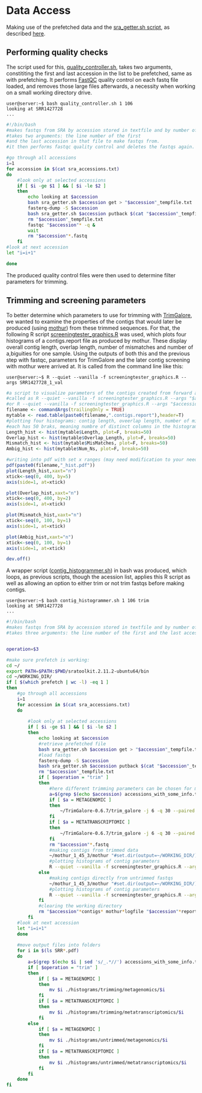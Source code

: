 # Data Access

Making use of the prefetched data and the [sra_getter.sh script](bash/sra_getter.sh), as described [here](01_Data_Access.md).



## Performing quality checks

The script used for this, [quality_controller.sh](bash/quality_controller.sh), takes two arguments, constititing the first and last accession in the list to be prefetched, same as with prefetching. It performs [FastQC](https://github.com/s-andrews/FastQC) quality control on each fastq file loaded, and removes those large files afterwards, a necessity when working on a small working directory drive.

```console
user@server:~$ bash quality_controller.sh 1 106
looking at SRR1427728
...
```


```sh
#!/bin/bash
#makes fastqs from SRA by accession stored in textfile and by number of accession in that file.
#takes two arguments: the line number of the first
#and the last accession in that file to make fastqs from.
#it then performs fastqc quality control and deletes the fastqs again.

#go through all accessions
i=1
for accession in $(cat sra_accessions.txt)
do
	#look only at selected accessions
	if [ $i -ge $1 ] && [ $i -le $2 ]
	then
		echo looking at $accession
		bash sra_getter.sh $accession get > "$accession"_tempfile.txt
		fasterq-dump -S $accession
		bash sra_getter.sh $accession putback $(cat "$accession"_tempfile.txt)
		rm "$accession"_tempfile.txt
		fastqc "$accession"* -q &
		wait
		rm "$accession"*.fastq
	fi
#look at next accession
let "i=i+1"

done
```

The produced quality control files were then used to determine filter parameters for trimming.

## Trimming and screening parameters

To better determine which parameters to use for trimming with [TrimGalore](https://github.com/FelixKrueger/TrimGalore/tree/0.6.7), we wanted to examine the properties of the contigs that would later be produced (using [mothur](https://doi.org/10.1128/AEM.01541-09)) from these trimmed sequences. For that, the following R script [screeningtester_graphics.R](R/screeningtester_graphics.R) was used, which plots four histograms of a contigs.report file as produced by mothur. These display overall contig length, overlap length, number of mismatches and number of a,biguities for one sample. Using the outputs of both this and the previous step with fastqc, parameters for TrimGalore and the later contig screening with mothur were arrived at.
It is called from the command line like this:
```console
user@server:~$ R --quiet --vanilla -f screeningtester_graphics.R --args SRR1427728_1_val
```

```r
#a script to visualize parameters of the contigs created from forward and reverse fastqs for one sample.
#called as R --quiet --vanilla -f screeningtester_graphics.R --args "$accession"_1_val_1
#or R --quiet --vanilla -f screeningtester_graphics.R --args "$accession"_1
filename <- commandArgs(trailingOnly = TRUE) 
mytable <- read.table(paste0(filename,".contigs.report"),header=T)
#plotting four histograms: contig length, oveerlap length, number of mismatches and number of ambiguities.
#each has 50 braks, meaning numbre of distinct columns in the histogram to be plotted.
Length_hist <- hist(mytable$Length, plot=F, breaks=50)
Overlap_hist <- hist(mytable$Overlap_Length, plot=F, breaks=50)
Mismatch_hist <- hist(mytable$MisMatches, plot=F, breaks=50)
Ambig_hist <- hist(mytable$Num_Ns, plot=F, breaks=50)

#writing into pdf with set x ranges (may need modification to your needs)
pdf(paste0(filename,"_hist.pdf"))
plot(Length_hist,xaxt="n")
xtick<-seq(0, 400, by=5)
axis(side=1, at=xtick)

plot(Overlap_hist,xaxt="n")
xtick<-seq(0, 400, by=2)
axis(side=1, at=xtick)

plot(Mismatch_hist,xaxt="n")
xtick<-seq(0, 100, by=1)
axis(side=1, at=xtick)

plot(Ambig_hist,xaxt="n")
xtick<-seq(0, 100, by=1)
axis(side=1, at=xtick)

dev.off()
```

A wrapper script ([contig_histogrammer.sh](bash/contig_histogrammer.sh)) in bash was produced, which loops, as previous scripts, though the acession list, applies this R script as well as allowing an option to either trim or not trim fastqs before making contigs.

```console
user@server:~$ bash contig_histogrammer.sh 1 106 trim
looking at SRR1427728
...
```

```sh
#!/bin/bash
#makes fastqs from SRA by accession stored in textfile and by number of accession in that file. then makes contigs with or without trimming, and histograms from that.
#takes three arguments: the line number of the first and the last accession in that file to make fastqs from; and "trim" or "notrim"


operation=$3

#make sure prefetch is working:
cd ~/
export PATH=$PATH:$PWD/sratoolkit.2.11.2-ubuntu64/bin
cd ~/WORKING_DIR/
if [ $(which prefetch | wc -l) -eq 1 ]
then
	#go through all accessions
	i=1
	for accession in $(cat sra_accessions.txt)
	do
	
		#look only at selected accessions
		if [ $i -ge $1 ] && [ $i -le $2 ]
		then
			echo looking at $accession
			#retrieve prefetched file
			bash sra_getter.sh $accession get > "$accession"_tempfile.txt
			#load fastqs
			fasterq-dump -S $accession
			bash sra_getter.sh $accession putback $(cat "$accession"_tempfile.txt)
			rm "$accession"_tempfile.txt
			if [ $operation = "trim" ]
			then
				#here different trimming parameters can be chosen for metagenomic or metatranscriptomic data
				a=$(grep $(echo $accession) accessions_with_some_info.txt | awk '{print $6}')
				if [ $a = METAGENOMIC ]
				then
					~/TrimGalore-0.6.7/trim_galore -j 6 -q 30 --paired --three_prime_clip_R1 10 --three_prime_clip_R2 10 --output_dir ~/WORKING_DIR/ ~/WORKING_DIR/"$accession"_1.fastq ~/WORKING_DIR/"$accession"_2.fastq
				fi
				if [ $a = METATRANSCRIPTOMIC ]
				then
					~/TrimGalore-0.6.7/trim_galore -j 6 -q 30 --paired --three_prime_clip_R1 10 --three_prime_clip_R2 10 --output_dir ~/WORKING_DIR/ ~/WORKING_DIR/"$accession"_1.fastq ~/WORKING_DIR/"$accession"_2.fastq
				fi
				rm "$accession"*.fastq
				#making contigs from trimmed data
				~/mothur_1_45_3/mothur "#set.dir(output=~/WORKING_DIR/);make.contigs(ffastq=~/WORKING_DIR/"$accession"_1_val_1.fq, rfastq=~/WORKING_DIR/"$accession"_2_val_2.fq, processors=6, checkorient=T);quit()"
				#plotting histograms of contig parameters
				R --quiet --vanilla -f screeningtester_graphics.R --args "$accession"_1_val_1
			else
				#making contigs directly from untrimmed fastqs
				~/mothur_1_45_3/mothur "#set.dir(output=~/WORKING_DIR/);make.contigs(ffastq=~/WORKING_DIR/"$accession"_1.fastq, rfastq=~/WORKING_DIR/"$accession"_2.fastq, processors=6, rename=T, checkorient=T);quit()"
				#plotting histograms of contig parameters
				R --quiet --vanilla -f screeningtester_graphics.R --args "$accession"_1
			fi
			#clearing the working directory
			rm "$accession"*contigs* mothur*logfile "$accession"*report* "$accession"*fq
		fi
	#look at next accession
	let "i=i+1"
	done
	
	#move output files into folders
	for i in $(ls SRR*.pdf)
	do
		a=$(grep $(echo $i | sed 's/_.*//') accessions_with_some_info.txt | awk '{print $6}')
		if [ $operation = "trim" ]
		then
			if [ $a = METAGENOMIC ]
			then
				mv $i ./histograms/trimming/metagenomics/$i
			fi
			if [ $a = METATRANSCRIPTOMIC ]
			then
				mv $i ./histograms/trimming/metatranscriptomics/$i
			fi
		else
			if [ $a = METAGENOMIC ]
			then
				mv $i ./histograms/untrimmed/metagenomics/$i
			fi
			if [ $a = METATRANSCRIPTOMIC ]
			then
				mv $i ./histograms/untrimmed/metatranscriptomics/$i
			fi
		fi
	done
fi

```
